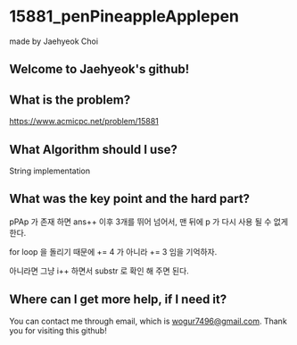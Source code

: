 # 15881_penPineappleApplepen

made by Jaehyeok Choi

## Welcome to Jaehyeok's github!

## What is the problem?

https://www.acmicpc.net/problem/15881

## What Algorithm should I use?

String implementation

## What was the key point and the hard part?

pPAp 가 존재 하면 ans++ 이후 3개를 뛰어 넘어서, 맨 뒤에 p 가 다시 사용 될 수 없게 한다.

for loop 을 돌리기 때문에 += 4 가 아니라 += 3 임을 기억하자.

아니라면 그냥 i++ 하면서 substr 로 확인 해 주면 된다.

## Where can I get more help, if I need it?

You can contact me through email, which is wogur7496@gmail.com.
Thank you for visiting this github!

